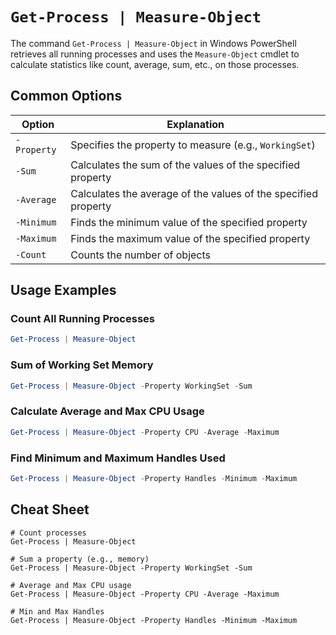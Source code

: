 # `Get-Process | Measure-Object`

The command `Get-Process | Measure-Object` in Windows PowerShell retrieves all running processes and uses the `Measure-Object` cmdlet to calculate statistics like count, average, sum, etc., on those processes.

## Common Options

| Option     | Explanation                                           |
|------------|-------------------------------------------------------|
| `-Property`| Specifies the property to measure (e.g., `WorkingSet`)|
| `-Sum`     | Calculates the sum of the values of the specified property |
| `-Average` | Calculates the average of the values of the specified property |
| `-Minimum` | Finds the minimum value of the specified property     |
| `-Maximum` | Finds the maximum value of the specified property     |
| `-Count`   | Counts the number of objects                          |

## Usage Examples

### Count All Running Processes

```powershell
Get-Process | Measure-Object
```

### Sum of Working Set Memory

```powershell
Get-Process | Measure-Object -Property WorkingSet -Sum
```

### Calculate Average and Max CPU Usage

```powershell
Get-Process | Measure-Object -Property CPU -Average -Maximum
```

### Find Minimum and Maximum Handles Used

```powershell
Get-Process | Measure-Object -Property Handles -Minimum -Maximum
```

## Cheat Sheet

```plaintext
# Count processes
Get-Process | Measure-Object

# Sum a property (e.g., memory)
Get-Process | Measure-Object -Property WorkingSet -Sum

# Average and Max CPU usage
Get-Process | Measure-Object -Property CPU -Average -Maximum

# Min and Max Handles
Get-Process | Measure-Object -Property Handles -Minimum -Maximum
```
